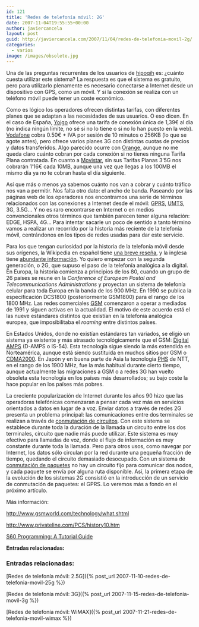 ```yaml
---
id: 121
title: 'Redes de telefonía móvil: 2G'
date: 2007-11-04T19:55:55+00:00
author: javiercancela
layout: post
guid: http://javiercancela.com/2007/11/04/redes-de-telefonia-movil-2g/
categories:
  - varios
image: /images/obsolete.jpg
---
```

Una de las preguntas recurrentes de los usuarios de [hipoqih](http://hipoqih.com/ "hipoqih") es: ¿cuánto cuesta utilizar este sistema? La respuesta es que el sistema es gratuito, pero para utilizarlo plenamente es necesario conectarse a Internet desde un dispositivo con GPS, como un móvil. Y si la conexión se realiza con un teléfono móvil puede tener un coste económico.

Como es lógico los operadores ofrecen distintas tarifas, con diferentes planes que se adaptan a las necesidades de sus usuarios. O eso dicen. En el caso de España, [Yoigo](http://yoigo.es/ "Yoigo") ofrece una tarifa de conexión única de 1,39€ al día (no indica ningún límite, no sé si no lo tiene o si no lo han puesto en la web). [Vodafone](http://www.vodafone.es/particulares/internet/conexion/ "Conexión con tu teléfono") cobra 0.50€ + IVA por sesión de 10 minutos o 256KB (lo que se agote antes), pero ofrece varios planes 3G con distintas cuotas de precios y datos transferidos. Algo parecido ocurre con [Orange](http://movil.orange.es/contrato/tarifas_internet_movil/ "tarifas Internet móvil"), aunque no me queda claro cuánto cobran por cada conexión si no tienes ninguna Tarifa Plana contratada. En cuanto a [Movistar](http://www.movistar.es/fwk/cda/controller/controller/0,2189,8887_107734411_9721_0_0,00.html "NAVEGACIÓN Y CORREO PDA"), sin sus Tarifas Planas 3&#8217;5G nos cobrarán 1&#8217;16€ cada 10MB, aunque una vez que llegas a los 100MB el mismo día ya no te cobran hasta el día siguiente.

Así que más o menos ya sabemos cuánto nos van a cobrar y cuánto tráfico nos van a permitir. Nos falta otro dato: el ancho de banda. Paseando por las páginas web de los operadores nos encontramos una serie de términos relacionados con las conexiones a Internet desde el móvil: [GPRS](http://es.wikipedia.org/wiki/General_Packet_Radio_Service "General Packet Radio Service"), [UMTS](http://es.wikipedia.org/wiki/Universal_Mobile_Telecommunications_System "Universal Mobile Telecommunications System"), 3G, 3.5G&#8230; Y no es raro encontrarse en Internet o en medios convencionales otros términos que también parecen tener alguna relación: EDGE, HSPA, 4G&#8230; Para intentar sacarle un poco de sentido a tanto término vamos a realizar un recorrido por la historia más reciente de la telefonía móvil, centrándonos en los tipos de redes usadas para dar este servicio.

Para los que tengan curiosidad por la historia de la telefonía móvil desde sus orígenes, la Wikipedia en español tiene [una breve reseña](http://es.wikipedia.org/wiki/Historia_del_tel%C3%A9fono_m%C3%B3vil "Historia del teléfono móvil"), y la inglesa tiene [abundante información](http://en.wikipedia.org/wiki/History_of_mobile_phones "History of mobile phones"). Yo quiero empezar con la segunda generación, o 2G, que supuso el paso de la telefonía analógica a la digital. En Europa, la historia comienza a principios de los 80, cuando un grupo de 26 países se reune en la _Conference of European Postal and Telecommunications Administrations_ y proyectan un sistema de telefonía celular para toda Europa en la banda de los 900 MHz. En 1990 se publica la especificación DCS1800 (posteriormente GSM1800) para el rango de los 1800 MHz. Las redes comerciales [GSM](http://es.wikipedia.org/wiki/Sistema_Global_para_las_Comunicaciones_M%C3%B3viles "Sistema Global para las Comunicaciones Móviles") comenzaron a operar a mediados de 1991 y siguen activas en la actualidad. El motivo de este acuerdo está el las nueve estándares distintos que existían en la telefonía analógica europea, que imposibilitaba el _roaming_ entre distintos países.

En Estados Unidos, donde no existían estándares tan variados, se eligió un sistema ya existente y más atrasado tecnológicamente que el GSM: [Digital AMPS](http://en.wikipedia.org/wiki/D-AMPS "Digital AMPS") (D-AMPS o IS-54). Esta tecnología sigue siendo la más extendida en Norteamérica, aunque está siendo sustituida en muchos sitios por GSM o [CDMA2000](http://en.wikipedia.org/wiki/CDMA2000 "CDMA2000"). En Japón y en buena parte de Asia la tecnología [PHS](http://en.wikipedia.org/wiki/Personal_Handyphone_System "Personal Handy-phone System") de NTT, en el rango de los 1900 MHz, fue la más habitual durante cierto tiempo, aunque actualmente las migraciones a GSM o a redes 3G han vuelto obsoleta esta tecnología en los países más desarrollados; su bajo coste la hace popular en los países más pobres.

La creciente popularización de Internet durante los años 90 hizo que las operadoras telefónicas comenzaran a pensar cada vez más en servicios orientados a datos en lugar de a voz. Enviar datos a través de redes 2G presenta un problema principal: las comunicaciones entre dos terminales se realizan a través de [conmutación de circuitos](http://en.wikipedia.org/wiki/Circuit_switching "Circuit switching"). Con este sistema se establece durante toda la duración de la llamada un circuito entre los dos terminales, circuito que nadie más puede utilizar. Este sistema es muy efectivo para llamadas de voz, donde el flujo de información es muy constante durante toda la llamada. Pero para otros usos, como navegar por Internet, los datos sólo circulan por la red durante una pequeña fracción de tiempo, quedando el circuito demasiado desocupado. Con un sistema de [conmutación de paquetes](http://es.wikipedia.org/wiki/Conmutaci%C3%B3n_de_paquetes "Conmutación de paquetes") no hay un circuito fijo para comunicar dos nodos, y cada paquete se envía por alguna ruta disponible. Así, la primera etapa de la evolución de los sistemas 2G consistió en la introducción de un servicio de conmutación de paquetes: el GPRS. Lo veremos más a fondo en el próximo artículo.

Más información:
  
http://www.gsmworld.com/technology/what.shtml
  
http://www.privateline.com/PCS/history10.htm
  
[S60 Programming: A Tutorial Guide](http://www.amazon.com/S60-Programming-Tutorial-Guide-Symbian/dp/0470027657/ref=sr_1_1/105-2237837-3087649?ie=UTF8&s=books&qid=1194198047&sr=8-1 "A Tutorial Guide")

**Entradas relacionadas:**
  
### Entradas relacionadas:

[Redes de telefonía móvil: 2.5G]({% post_url 2007-11-10-redes-de-telefonia-movil-25g %})
  
[Redes de telefonía móvil: 3G]({% post_url 2007-11-15-redes-de-telefonia-movil-3g %})
  
[Redes de telefonía móvil: WiMAX]({% post_url 2007-11-21-redes-de-telefonia-movil-wimax %})
